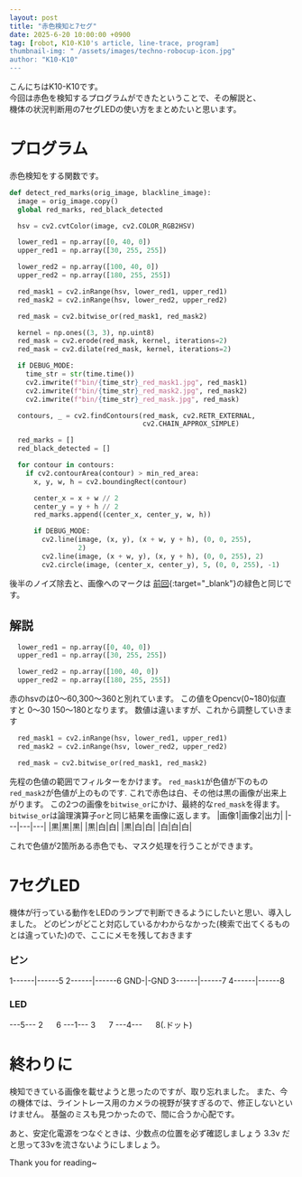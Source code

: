 ```yaml
---
layout: post
title: "赤色検知と7セグ"
date: 2025-6-20 10:00:00 +0900
tag: [robot, K10-K10's article, line-trace, program]
thumbnail-img: " /assets/images/techno-robocup-icon.jpg"
author: "K10-K10"
---
```

こんにちはK10-K10です。  
今回は赤色を検知するプログラムができたということで、その解説と、  
機体の状況判断用の7セグLEDの使い方をまとめたいと思います。  

# プログラム
赤色検知をする関数です。
```python
def detect_red_marks(orig_image, blackline_image):
  image = orig_image.copy()
  global red_marks, red_black_detected

  hsv = cv2.cvtColor(image, cv2.COLOR_RGB2HSV)

  lower_red1 = np.array([0, 40, 0])
  upper_red1 = np.array([30, 255, 255])

  lower_red2 = np.array([100, 40, 0])
  upper_red2 = np.array([180, 255, 255])

  red_mask1 = cv2.inRange(hsv, lower_red1, upper_red1)
  red_mask2 = cv2.inRange(hsv, lower_red2, upper_red2)

  red_mask = cv2.bitwise_or(red_mask1, red_mask2)

  kernel = np.ones((3, 3), np.uint8)
  red_mask = cv2.erode(red_mask, kernel, iterations=2)
  red_mask = cv2.dilate(red_mask, kernel, iterations=2)

  if DEBUG_MODE:
    time_str = str(time.time())
    cv2.imwrite(f"bin/{time_str}_red_mask1.jpg", red_mask1)
    cv2.imwrite(f"bin/{time_str}_red_mask2.jpg", red_mask2)
    cv2.imwrite(f"bin/{time_str}_red_mask.jpg", red_mask)

  contours, _ = cv2.findContours(red_mask, cv2.RETR_EXTERNAL,
                                 cv2.CHAIN_APPROX_SIMPLE)

  red_marks = []
  red_black_detected = []

  for contour in contours:
    if cv2.contourArea(contour) > min_red_area:
      x, y, w, h = cv2.boundingRect(contour)

      center_x = x + w // 2
      center_y = y + h // 2
      red_marks.append((center_x, center_y, w, h))

      if DEBUG_MODE:
        cv2.line(image, (x, y), (x + w, y + h), (0, 0, 255),
                 2)
        cv2.line(image, (x + w, y), (x, y + h), (0, 0, 255), 2)
        cv2.circle(image, (center_x, center_y), 5, (0, 0, 255), -1)
```
後半のノイズ除去と、画像へのマークは [前回](https://techno-robocup.github.io/2025/05/11/linetrace_program.html){:target="_blank"}の緑色と同じです。

## 解説
```python
  lower_red1 = np.array([0, 40, 0])
  upper_red1 = np.array([30, 255, 255])

  lower_red2 = np.array([100, 40, 0])
  upper_red2 = np.array([180, 255, 255])
```

赤のhsvのは0～60,300～360と別れています。
この値をOpencv(0~180)似直すと	0～30 150～180となります。
数値は違いますが、これから調整していきます

```python
  red_mask1 = cv2.inRange(hsv, lower_red1, upper_red1)
  red_mask2 = cv2.inRange(hsv, lower_red2, upper_red2)

  red_mask = cv2.bitwise_or(red_mask1, red_mask2)
```
先程の色値の範囲でフィルターをかけます。
`red_mask1`が色値が下のもの
`red_mask2`が色値が上のものです.
これで赤色は白、その他は黒の画像が出来上がります。
この2つの画像を`bitwise_or`にかけ、最終的な`red_mask`を得ます。
`bitwise_or`は論理演算子`or`と同じ結果を画像に返します。
|画像1|画像2|出力|
|---|---|---|
|黒|黒|黒|
|黒|白|白|
|黒|白|白|
|白|白|白|

これで色値が2箇所ある赤色でも、マスク処理を行うことができます。

# 7セグLED
機体が行っている動作をLEDのランプで判断できるようにしたいと思い、導入しました。
どのピンがどこと対応しているかわからなかった(検索で出てくるものとは違っていた)ので、ここにメモを残しておきます

### ピン
1------|------5
2------|------6
GND-|-GND
3------|------7
4------|------8

### LED
---5---
2&nbsp;&nbsp;&nbsp;&nbsp;&nbsp;&nbsp;6
---1---
3&nbsp;&nbsp;&nbsp;&nbsp;&nbsp;&nbsp;7
---4---&nbsp;&nbsp;&nbsp;&nbsp;&nbsp;&nbsp;8(.ドット)


# 終わりに
検知できている画像を載せようと思ったのですが、取り忘れました。
また、今の機体では、ライントレース用のカメラの視野が狭すぎるので、修正しないといけません。
基盤のミスも見つかったので、間に合うか心配です。

あと、安定化電源をつなぐときは、少数点の位置を必ず確認しましょう
3.3v だと思って33vを流さないようにしましょう。

Thank you for reading~
